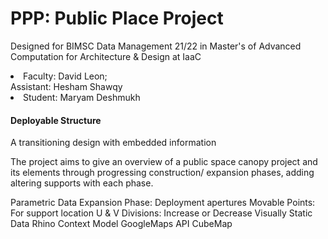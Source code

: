 <h1>PPP: Public Place Project</h1>

Designed for BIMSC Data Management 21/22 in Master's of Advanced Computation for Architecture & Design at IaaC
<li>Faculty: David Leon;</li>
Assistant: Hesham Shawqy
<li>Student: Maryam Deshmukh</li>

<h4>Deployable Structure</h4>
A transitioning design with embedded information

The project aims to give an overview of a public space canopy project and its elements through progressing construction/ expansion phases, adding altering supports with each phase.

Parametric Data
Expansion Phase: Deployment apertures
Movable Points: For support location
U & V Divisions: Increase or Decrease
Visually Static Data
Rhino Context Model
GoogleMaps API
CubeMap
